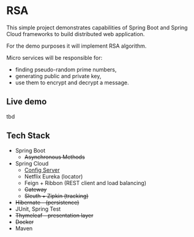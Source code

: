# RSA

This simple project demonstrates capabilities of Spring Boot and Spring Cloud frameworks to build distributed web application.

For the demo purposes it will implement RSA algorithm.

Micro services will be responsible for:
* finding pseudo-random prime numbers,
* generating public and private key,
* use them to encrypt and decrypt a message.

## Live demo
tbd

## Tech Stack

- Spring Boot
  - ~~Asynchronous Methods~~
- Spring Cloud
  - [Config Server](https://github.com/tomekceszke/rsa-config)
  - Netflix Eureka (locator)
  - Feign + Ribbon (REST client and load balancing)
  - ~~Gateway~~
  - ~~Sleuth + Zipkin (tracking)~~
- ~~Hibernate - (persistence)~~
- JUnit, Spring Test
- ~~Thymeleaf - presentation layer~~
- ~~Docker~~
- Maven
  

